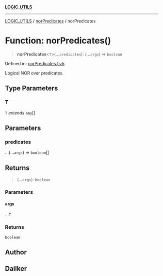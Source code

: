 [**LOGIC_UTILS**](../../README.md)

***

[LOGIC_UTILS](../../README.md) / [norPredicates](../README.md) / norPredicates

# Function: norPredicates()

> **norPredicates**\<`T`\>(...`predicates`): (...`args`) => `boolean`

Defined in: [norPredicates.ts:5](https://github.com/dailker/everyutil/blob/b3489bb6f319079994023a8bfde262e0cfc42fe7/src/logic/norPredicates.ts#L5)

Logical NOR over predicates.

## Type Parameters

### T

`T` *extends* `any`[]

## Parameters

### predicates

...(...`args`) => `boolean`[]

## Returns

> (...`args`): `boolean`

### Parameters

#### args

...`T`

### Returns

`boolean`

## Author

## Dailker
